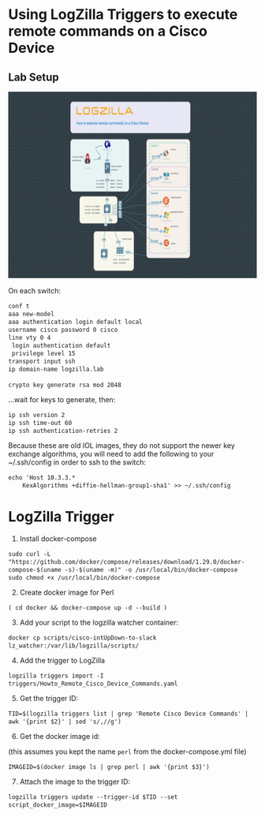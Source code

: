 # Using LogZilla Triggers to execute remote commands on a Cisco Device


## Lab Setup


![Lab Setup](images/lab-design.jpg)

On each switch:


```
conf t
aaa new-model
aaa authentication login default local
username cisco password 0 cisco
line vty 0 4
 login authentication default
 privilege level 15
transport input ssh
ip domain-name logzilla.lab

crypto key generate rsa mod 2048
```

...wait for keys to generate, then:

```
ip ssh version 2
ip ssh time-out 60
ip ssh authentication-retries 2
```

Because these are old IOL images, they do not support the newer key exchange algorithms, you will need to add the following to your ~/.ssh/config in order to ssh to the switch:


```
echo 'Host 10.3.3.*
    KexAlgorithms +diffie-hellman-group1-sha1' >> ~/.ssh/config
```


# LogZilla Trigger

1. Install docker-compose

```
sudo curl -L "https://github.com/docker/compose/releases/download/1.29.0/docker-compose-$(uname -s)-$(uname -m)" -o /usr/local/bin/docker-compose
sudo chmod +x /usr/local/bin/docker-compose
```

2. Create docker image for Perl

```
( cd docker && docker-compose up -d --build )
```


3. Add your script to the logzilla watcher container:

```
docker cp scripts/cisco-intUpDown-to-slack lz_watcher:/var/lib/logzilla/scripts/
```

4. Add the trigger to LogZilla

```
logzilla triggers import -I triggers/Howto_Remote_Cisco_Device_Commands.yaml
```

5. Get the trigger ID:

```
TID=$(logzilla triggers list | grep 'Remote Cisco Device Commands' | awk '{print $2}' | sed 's/,//g')
```

6. Get the docker image id:

(this assumes you kept the name `perl` from the docker-compose.yml file)

```
IMAGEID=$(docker image ls | grep perl | awk '{print $3}')
```

7. Attach the image to the trigger ID:

```
logzilla triggers update --trigger-id $TID --set script_docker_image=$IMAGEID
```

 

